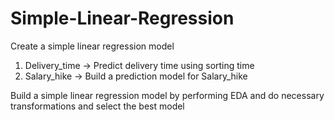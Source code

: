 # Simple-Linear-Regression
Create a simple linear regression model
1) Delivery_time -> Predict delivery time using sorting time 
2) Salary_hike -> Build a prediction model for Salary_hike



Build a simple linear regression model by performing EDA and do necessary transformations and select the best model 

